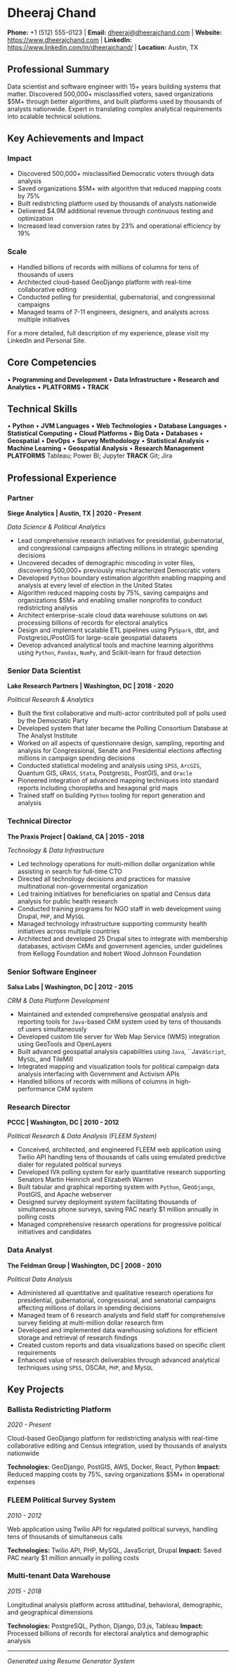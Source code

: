 # Dheeraj Chand

**Phone:** +1 (512) 555-0123 | **Email:** dheeraj@dheerajchand.com | **Website:** https://www.dheerajchand.com | **LinkedIn:** https://www.linkedin.com/in/dheerajchand/ | **Location:** Austin, TX

## Professional Summary

Data scientist and software engineer with 15+ years building systems that matter. Discovered 500,000+ misclassified voters, saved organizations $5M+ through better algorithms, and built platforms used by thousands of analysts nationwide. Expert in translating complex analytical requirements into scalable technical solutions.

## Key Achievements and Impact

### Impact
- Discovered 500,000+ misclassified Democratic voters through data analysis
- Saved organizations $5M+ with algorithm that reduced mapping costs by 75%
- Built redistricting platform used by thousands of analysts nationwide
- Delivered $4.9M additional revenue through continuous testing and optimization
- Increased lead conversion rates by 23% and operational efficiency by 19%

### Scale
- Handled billions of records with millions of columns for tens of thousands of users
- Architected cloud-based GeoDjango platform with real-time collaborative editing
- Conducted polling for presidential, gubernatorial, and congressional campaigns
- Managed teams of 7-11 engineers, designers, and analysts across multiple initiatives

For a more detailed, full description of my experience, please visit my LinkedIn and Personal Site.

## Core Competencies

• **Programming and Development**
• **Data Infrastructure**
• **Research and Analytics**
• **PLATFORMS**
• **TRACK**

## Technical Skills

• **Python**
• **JVM Languages**
• **Web Technologies**
• **Database Languages**
• **Statistical Computing**
• **Cloud Platforms**
• **Big Data**
• **Databases**
• **Geospatial**
• **DevOps**
• **Survey Methodology**
• **Statistical Analysis**
• **Machine Learning**
• **Geospatial Analysis**
• **Research Management**
**PLATFORMS** Tableau; Power BI; Jupyter
**TRACK** Git; Jira

## Professional Experience

### Partner
**Siege Analytics | Austin, TX | 2020 - Present**

*Data Science & Political Analytics*

- Lead comprehensive research initiatives for presidential, gubernatorial, and congressional campaigns affecting millions in strategic spending decisions
- Uncovered decades of demographic miscoding in voter files, discovering 500,000+ previously mischaracterized Democratic voters
- Developed `Python` boundary estimation algorithm enabling mapping and analysis at every level of election in the United States
- Algorithm reduced mapping costs by 75%, saving campaigns and organizations $5M+ and enabling smaller nonprofits to conduct redistricting analysis
- Architect enterprise-scale cloud data warehouse solutions on `AWS` processing billions of records for electoral analytics
- Design and implement scalable ETL pipelines using Py`Spark`, dbt, and Postgre`SQL`/PostGIS for large-scale geospatial datasets
- Develop advanced analytical tools and machine learning algorithms using `Python`, `Pandas`, `NumPy`, and Scikit-learn for fraud detection

### Senior Data Scientist
**Lake Research Partners | Washington, DC | 2018 - 2020**

*Political Research & Analytics*

- Built the first collaborative and multi-actor contributed poll of polls used by the Democratic Party
- Developed system that later became the Polling Consortium Database at The Analyst Institute
- Worked on all aspects of questionnaire design, sampling, reporting and analysis for Congressional, Senate and Presidential elections affecting millions in campaign spending decisions
- Conducted statistical modeling and analysis using `SPSS`, `ArcGIS`, Quantum GIS, `G`R`ASS`, `Stata`, Postgre`SQL`, PostGIS, and `Oracle`
- Pioneered integration of advanced mapping techniques into standard reports including choropleths and hexagonal grid maps
- Trained staff on building `Python` tooling for report generation and analysis

### Technical Director
**The Praxis Project | Oakland, CA | 2015 - 2018**

*Technology & Data Infrastructure*

- Led technology operations for multi-million dollar organization while assisting in search for full-time CTO
- Directed all technology decisions and practices for massive multinational non-governmental organization
- Led training initiatives for beneficiaries on spatial and Census data analysis for public health research
- Conducted training programs for NGO staff in web development using Drupal, `PHP`, and My`SQL`
- Managed technology infrastructure supporting community health initiatives across multiple countries
- Architected and developed 25 Drupal sites to integrate with membership databases, activism C`R`Ms and government agencies, under guidelines from Kellogg Foundation and `R`obert Wood Johnson Foundation

### Senior Software Engineer
**Salsa Labs | Washington, DC | 2012 - 2015**

*CRM & Data Platform Development*

- Maintained and extended comprehensive geospatial analysis and reporting tools for `Java`-based C`R`M system used by tens of thousands of users simultaneously
- Developed custom tile server for Web Map Service (WMS) integration using GeoTools and OpenLayers
- Built advanced geospatial analysis capabilities using `Java`, ``Java`Script`, My`SQL`, and TileMill
- Integrated mapping and visualization tools for political campaign data analysis interfacing with Government and Activism APIs
- Handled billions of records with millions of columns in high-performance C`R`M system

### Research Director
**PCCC | Washington, DC | 2010 - 2012**

*Political Research & Data Analysis (FLEEM System)*

- Conceived, architected, and engineered FLEEM web application using Twilio API handling tens of thousands of calls using emulated predictive dialer for regulated political surveys
- Developed IV`R` polling system for early quantitative research supporting Senators Martin Heinrich and Elizabeth Warren
- Built tabular and graphical reporting system with `Python`, Geo`Django`, PostGIS, and Apache webserver
- Designed survey deployment system facilitating thousands of simultaneous phone surveys, saving PAC nearly $1 million annually in polling costs
- Managed comprehensive research operations for progressive political initiatives and candidates

### Data Analyst
**The Feldman Group | Washington, DC | 2008 - 2010**

*Political Data Analysis*

- Administered all quantitative and qualitative research operations for presidential, gubernatorial, congressional, and senatorial campaigns affecting millions of dollars in spending decisions
- Managed team of 6 research analysts and field staff for comprehensive survey fielding at multi-million dollar research firm
- Developed and implemented data warehousing solutions for efficient storage and retrieval of research findings
- Created custom reports and data visualizations based on specific client requirements
- Enhanced value of research deliverables through advanced analytical techniques using `SPSS`, OSCA`R`, `PHP`, and My`SQL`

## Key Projects

### Ballista Redistricting Platform
*2020 - Present*

Cloud-based GeoDjango platform for redistricting analysis with real-time collaborative editing and Census integration, used by thousands of analysts nationwide

**Technologies:** GeoDjango, PostGIS, AWS, Docker, React, Python
**Impact:** Reduced mapping costs by 75%, saving organizations $5M+ in operational expenses

### FLEEM Political Survey System
*2010 - 2012*

Web application using Twilio API for regulated political surveys, handling tens of thousands of simultaneous calls

**Technologies:** Twilio API, PHP, MySQL, JavaScript, Drupal
**Impact:** Saved PAC nearly $1 million annually in polling costs

### Multi-tenant Data Warehouse
*2015 - 2018*

Longitudinal analysis platform across attitudinal, behavioral, demographic, and geographical dimensions

**Technologies:** PostgreSQL, Python, Django, D3.js, Tableau
**Impact:** Processed billions of records for electoral analytics and demographic analysis

---

*Generated using Resume Generator System*